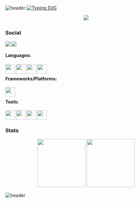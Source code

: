 ![header](https://capsule-render.vercel.app/api?type=waving&color=000&height=80&section=header)
[![Typing SVG](https://readme-typing-svg.demolab.com?font=Tiny5&size=40&duration=3500&pause=300&color=E20338&center=true&width=435&lines=kl3z)](https://git.io/typing-svg)
<div align="center">
    <img src="https://media3.giphy.com/media/v1.Y2lkPTc5MGI3NjExcHVnOHJ1cmUwNTc1MHYydWdjczUxMnRoaGNmaG1za2NrMzBlNGNobCZlcD12MV9pbnRlcm5hbF9naWZfYnlfaWQmY3Q9Zw/l0IyeheChYxx2byDu/giphy.gif" >
</div>

##

<h3> Social </h3>
<a href="mailto:kl3z.off@gmail.com">
    <img src="https://img.shields.io/badge/-Gmail-000?style=flat&logo=Gmail&logoColor=ea4335&labelColor=000" align="left">
</a>
<a href="https://discord.com/users/665679739549384704">
    <img src="https://img.shields.io/badge/-discord-000?style=flat&logo=discord&logoColor=5865F2&labelColor=000">
</a>

#### Languages:
<img width="30" height="30" align="left" src="https://skillicons.dev/icons?i=js" />
<img width="30" height="30" align="left" src="https://skillicons.dev/icons?i=cpp" />
<img width="30" height="30" align="left" src="https://skillicons.dev/icons?i=ts" />
<img width="30" height="30" align="left" src="https://skillicons.dev/icons?i=c" />
<br/>  

#### Frameworks/Platforms:
<img width="30" height="30" align="left" src="https://skillicons.dev/icons?i=nodejs" />
<br/> 

#### Tools:
<img width="30" height="30" align="left" src="https://skillicons.dev/icons?i=vscode" />
<img width="30" height="30" align="left" src="https://skillicons.dev/icons?i=git" />
<img width="30" height="30" align="left" src="https://skillicons.dev/icons?i=linux" />
<img width="30" height="30" src="https://skillicons.dev/icons?i=vim" />
<br/ >

<h3> Stats </h3>

<div align="center">
<img height="150" src="https://github-readme-stats.vercel.app/api?username=abdelali77&show_icons=true&hide_title=true&title_color=FFF&bg_color=000&icon_color=6c757d&text_color=E20338&border_radius=10&hide_border=true" />
<img height="150" src="https://github-readme-stats.vercel.app/api/top-langs/?username=abdelali77&layout=compact&langs_count=8&bg_color=000&icon_color=495057&border_radius=15&hide_border=true&text_color=fff&hide_title=true" />
</div>

![header](https://capsule-render.vercel.app/api?type=waving&color=000&height=80&section=footer)
